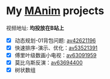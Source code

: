 # My [MAnim](https://github.com/3b1b/manim) projects

视频地址: __均投放在B站上__
- [x] 动态规划-01背包问题: [av42621196](https://www.bilibili.com/video/av42621196)
- [x] 快速排序-演示、优化：[av53521391](https://www.bilibili.com/video/av53521391)
- [x] 傅里叶级数画小电视：[av63091959](https://www.bilibili.com/video/av63091959)
- [x] 莫比乌斯反演：[av63694400](https://www.bilibili.com/video/av63694400)
- [x] 树状数组